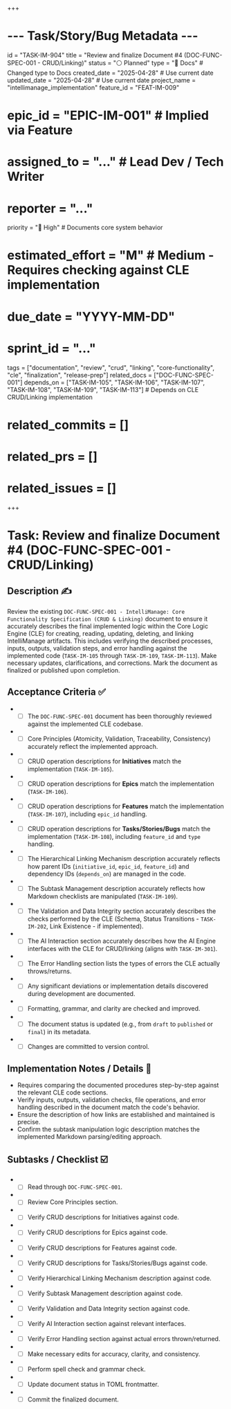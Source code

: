 +++
# --- Task/Story/Bug Metadata ---
id = "TASK-IM-904"
title = "Review and finalize Document #4 (DOC-FUNC-SPEC-001 - CRUD/Linking)"
status = "⚪️ Planned"
type = "📖 Docs" # Changed type to Docs
created_date = "2025-04-28" # Use current date
updated_date = "2025-04-28" # Use current date
project_name = "intellimanage_implementation"
feature_id = "FEAT-IM-009"
# epic_id = "EPIC-IM-001" # Implied via Feature
# assigned_to = "..." # Lead Dev / Tech Writer
# reporter = "..."
priority = "🔼 High" # Documents core system behavior
# estimated_effort = "M" # Medium - Requires checking against CLE implementation
# due_date = "YYYY-MM-DD"
# sprint_id = "..."
tags = ["documentation", "review", "crud", "linking", "core-functionality", "cle", "finalization", "release-prep"]
related_docs = ["DOC-FUNC-SPEC-001"]
depends_on = ["TASK-IM-105", "TASK-IM-106", "TASK-IM-107", "TASK-IM-108", "TASK-IM-109", "TASK-IM-113"] # Depends on CLE CRUD/Linking implementation
# related_commits = []
# related_prs = []
# related_issues = []
+++

# Task: Review and finalize Document #4 (DOC-FUNC-SPEC-001 - CRUD/Linking)

## Description ✍️

Review the existing `DOC-FUNC-SPEC-001 - IntelliManage: Core Functionality Specification (CRUD & Linking)` document to ensure it accurately describes the final implemented logic within the Core Logic Engine (CLE) for creating, reading, updating, deleting, and linking IntelliManage artifacts. This includes verifying the described processes, inputs, outputs, validation steps, and error handling against the implemented code (`TASK-IM-105` through `TASK-IM-109`, `TASK-IM-113`). Make necessary updates, clarifications, and corrections. Mark the document as finalized or published upon completion.

## Acceptance Criteria ✅

*   - [ ] The `DOC-FUNC-SPEC-001` document has been thoroughly reviewed against the implemented CLE codebase.
*   - [ ] Core Principles (Atomicity, Validation, Traceability, Consistency) accurately reflect the implemented approach.
*   - [ ] CRUD operation descriptions for **Initiatives** match the implementation (`TASK-IM-105`).
*   - [ ] CRUD operation descriptions for **Epics** match the implementation (`TASK-IM-106`).
*   - [ ] CRUD operation descriptions for **Features** match the implementation (`TASK-IM-107`), including `epic_id` handling.
*   - [ ] CRUD operation descriptions for **Tasks/Stories/Bugs** match the implementation (`TASK-IM-108`), including `feature_id` and `type` handling.
*   - [ ] The Hierarchical Linking Mechanism description accurately reflects how parent IDs (`initiative_id`, `epic_id`, `feature_id`) and dependency IDs (`depends_on`) are managed in the code.
*   - [ ] The Subtask Management description accurately reflects how Markdown checklists are manipulated (`TASK-IM-109`).
*   - [ ] The Validation and Data Integrity section accurately describes the checks performed by the CLE (Schema, Status Transitions - `TASK-IM-202`, Link Existence - if implemented).
*   - [ ] The AI Interaction section accurately describes how the AI Engine interfaces with the CLE for CRUD/linking (aligns with `TASK-IM-301`).
*   - [ ] The Error Handling section lists the types of errors the CLE actually throws/returns.
*   - [ ] Any significant deviations or implementation details discovered during development are documented.
*   - [ ] Formatting, grammar, and clarity are checked and improved.
*   - [ ] The document status is updated (e.g., from `draft` to `published` or `final`) in its metadata.
*   - [ ] Changes are committed to version control.

## Implementation Notes / Details 📝

*   Requires comparing the documented procedures step-by-step against the relevant CLE code sections.
*   Verify inputs, outputs, validation checks, file operations, and error handling described in the document match the code's behavior.
*   Ensure the description of how links are established and maintained is precise.
*   Confirm the subtask manipulation logic description matches the implemented Markdown parsing/editing approach.

## Subtasks / Checklist ☑️

*   - [ ] Read through `DOC-FUNC-SPEC-001`.
*   - [ ] Review Core Principles section.
*   - [ ] Verify CRUD descriptions for Initiatives against code.
*   - [ ] Verify CRUD descriptions for Epics against code.
*   - [ ] Verify CRUD descriptions for Features against code.
*   - [ ] Verify CRUD descriptions for Tasks/Stories/Bugs against code.
*   - [ ] Verify Hierarchical Linking Mechanism description against code.
*   - [ ] Verify Subtask Management description against code.
*   - [ ] Verify Validation and Data Integrity section against code.
*   - [ ] Verify AI Interaction section against relevant interfaces.
*   - [ ] Verify Error Handling section against actual errors thrown/returned.
*   - [ ] Make necessary edits for accuracy, clarity, and consistency.
*   - [ ] Perform spell check and grammar check.
*   - [ ] Update document status in TOML frontmatter.
*   - [ ] Commit the finalized document.